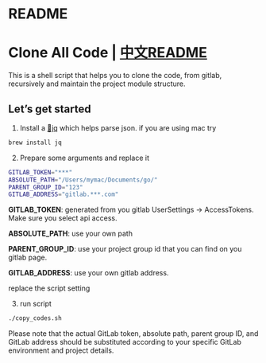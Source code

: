 # README

# Clone All Code | [中文README](https://github.com/leihaowen/clone_all_code/blob/main/README_CN.md)

This is a shell script that helps you to clone the code, from gitlab, recursively and maintain the project module structure.

## Let’s get started

1. Install a [🔗jq](https://jqlang.github.io/jq/) which helps parse json. if you are using mac try

```bash
brew install jq
```

2. Prepare some arguments and replace it

```bash
GITLAB_TOKEN="***"
ABSOLUTE_PATH="/Users/mymac/Documents/go/"
PARENT_GROUP_ID="123"
GITLAB_ADDRESS="gitlab.***.com"
```

**GITLAB_TOKEN**: generated from you gitlab UserSettings → AccessTokens. Make sure you select api access.

**ABSOLUTE_PATH**: use your own path

**PARENT_GROUP_ID**: use your project group id that you can find on you gitlab page.

**GITLAB_ADDRESS**: use your own gitlab address.

replace the script setting

3. run script

```bash
./copy_codes.sh
```

Please note that the actual GitLab token, absolute path, parent group ID, and GitLab address should be substituted according to your specific GitLab environment and project details.